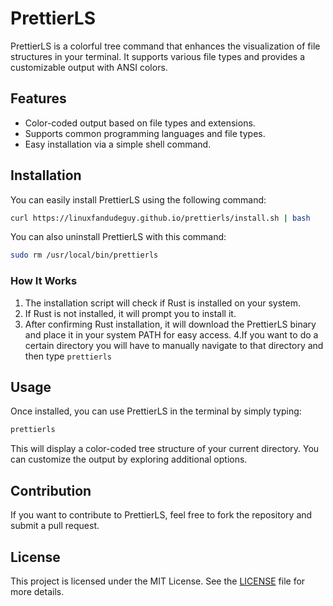 
# PrettierLS

PrettierLS is a colorful tree command that enhances the visualization of file structures in your terminal. It supports various file types and provides a customizable output with ANSI colors.

## Features

- Color-coded output based on file types and extensions.
- Supports common programming languages and file types.
- Easy installation via a simple shell command.

## Installation

You can easily install PrettierLS using the following command:

```bash
curl https://linuxfandudeguy.github.io/prettierls/install.sh | bash
```
You can also uninstall PrettierLS with this command:

```bash
sudo rm /usr/local/bin/prettierls
```

### How It Works

1. The installation script will check if Rust is installed on your system.
2. If Rust is not installed, it will prompt you to install it.
3. After confirming Rust installation, it will download the PrettierLS binary and place it in your system PATH for easy access.
4.If you want to do a certain directory you will have to manually navigate to that directory and then type `prettierls`
## Usage

Once installed, you can use PrettierLS in the terminal by simply typing:

```bash
prettierls
```

This will display a color-coded tree structure of your current directory. You can customize the output by exploring additional options.

## Contribution

If you want to contribute to PrettierLS, feel free to fork the repository and submit a pull request. 

## License

This project is licensed under the MIT License. See the [LICENSE](LICENSE) file for more details.

